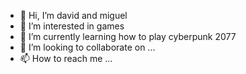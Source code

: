 - 👋 Hi, I’m david and miguel
- 👀 I’m interested in games
- 🌱 I’m currently learning how to play cyberpunk 2077
- 💞️ I’m looking to collaborate on ...
- 📫 How to reach me ...

<!---
DAVIDeMIGUEL/DAVIDeMIGUEL is a ✨ special ✨ repository because its `README.md` (this file) appears on your GitHub profile.
You can click the Preview link to take a look at your changes.
--->
